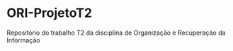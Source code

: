 # ORI-ProjetoT2
Repositório do trabalho T2 da disciplina de Organização e Recuperação da Informação
